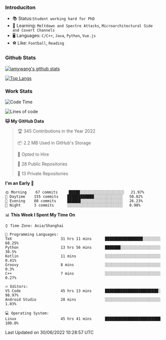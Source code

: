### Introduciton

- 📚 Status:`Student working hard for PhD`
- 🔎 Learning: `Meltdown and Spectre Attacks`, `Microarchitectural Side and Covert Channels`
- 🖥️ Languages: `C/C++`, `Java`, `Python`, `Vue.js`
- ⚽ Like: `Football`, `Reading`

### Github Stats

[![iamywang's github stats](https://github-readme-stats.vercel.app/api?username=iamywang&count_private=true&show_icons=true)]()

[![Top Langs](https://github-readme-stats.vercel.app/api/top-langs/?username=iamywang&layout=compact)]()

### Work Stats

<!--START_SECTION:waka-->
![Code Time](http://img.shields.io/badge/Code%20Time-483%20hrs%2051%20mins-blue)

![Lines of code](https://img.shields.io/badge/From%20Hello%20World%20I%27ve%20Written--38%20Thousand%20lines%20of%20code-blue)

**🐱 My GitHub Data** 

> 🏆 345 Contributions in the Year 2022
 > 
> 📦 2.2 MB Used in GitHub's Storage 
 > 
> 💼 Opted to Hire
 > 
> 📜 28 Public Repositories 
 > 
> 🔑 13 Private Repositories  
 > 
**I'm an Early 🐤** 

```text
🌞 Morning    67 commits     █████░░░░░░░░░░░░░░░░░░░░   21.97% 
🌆 Daytime    155 commits    ████████████░░░░░░░░░░░░░   50.82% 
🌃 Evening    80 commits     ██████░░░░░░░░░░░░░░░░░░░   26.23% 
🌙 Night      3 commits      ░░░░░░░░░░░░░░░░░░░░░░░░░   0.98%

```


📊 **This Week I Spent My Time On** 

```text
⌚︎ Time Zone: Asia/Shanghai

💬 Programming Languages: 
TeX                      31 hrs 11 mins      █████████████████░░░░░░░░   68.25% 
Python                   13 hrs 56 mins      ███████░░░░░░░░░░░░░░░░░░   30.5% 
Kotlin                   11 mins             ░░░░░░░░░░░░░░░░░░░░░░░░░   0.41% 
Groovy                   8 mins              ░░░░░░░░░░░░░░░░░░░░░░░░░   0.3% 
C++                      7 mins              ░░░░░░░░░░░░░░░░░░░░░░░░░   0.27%

🔥 Editors: 
VS Code                  45 hrs 13 mins      ████████████████████████░   98.97% 
Android Studio           28 mins             ░░░░░░░░░░░░░░░░░░░░░░░░░   1.03%

💻 Operating System: 
Linux                    45 hrs 41 mins      █████████████████████████   100.0%

```


 Last Updated on 30/06/2022 10:28:57 UTC
<!--END_SECTION:waka-->
